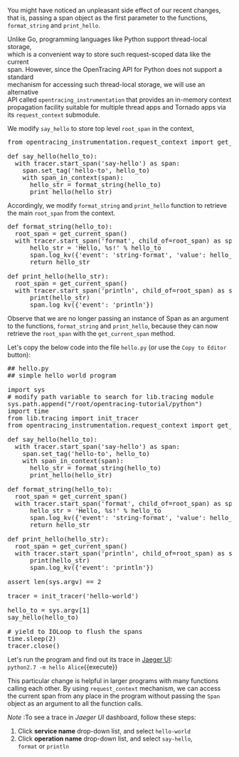 You might have noticed an unpleasant side effect of our recent changes,  
that is, passing a span object as the first parameter to the functions,  
`format_string` and `print_hello`.

Unlike Go, programming languages like Python support thread-local storage,  
which is a convenient way to store such request-scoped data like the current  
span. However, since the OpenTracing API for Python does not support a standard  
mechanism for accessing such thread-local storage, we will use an alternative  
API called `opentracing_instrumentation` that provides an in-memory context  
propagation facility suitable for multiple thread apps and Tornado apps via  
its `request_context` submodule.

We modify `say_hello` to store top level `root_span` in the context,

<pre class="file">
from opentracing_instrumentation.request_context import get_current_span, span_in_context

def say_hello(hello_to):
  with tracer.start_span('say-hello') as span:
    span.set_tag('hello-to', hello_to)
    with span_in_context(span):
      hello_str = format_string(hello_to)
      print_hello(hello_str)
</pre>

Accordingly, we modify `format_string` and `print_hello` function to retrieve the main `root_span` from the context.

<pre class="file">
def format_string(hello_to):
  root_span = get_current_span()
  with tracer.start_span('format', child_of=root_span) as span:
      hello_str = 'Hello, %s!' % hello_to
      span.log_kv({'event': 'string-format', 'value': hello_str})
      return hello_str

def print_hello(hello_str):
  root_span = get_current_span()
  with tracer.start_span('println', child_of=root_span) as span:
      print(hello_str)
      span.log_kv({'event': 'println'})
</pre>

Observe that we are no longer passing an instance of Span as an argument  
to the functions, `format_string` and `print_hello`, because they can now  
retrieve the `root_span` with the `get_current_span` method.

Let's copy the below code into the file `hello.py` (or use the `Copy to Editor` button):

<pre class="file" data-filename="exercise/hello.py" data-target="replace">
## hello.py
## simple hello world program

import sys
# modify path variable to search for lib.tracing module
sys.path.append("/root/opentracing-tutorial/python")
import time
from lib.tracing import init_tracer
from opentracing_instrumentation.request_context import get_current_span, span_in_context

def say_hello(hello_to):
  with tracer.start_span('say-hello') as span:
    span.set_tag('hello-to', hello_to)
    with span_in_context(span):
      hello_str = format_string(hello_to)
      print_hello(hello_str)

def format_string(hello_to):
  root_span = get_current_span()
  with tracer.start_span('format', child_of=root_span) as span:
      hello_str = 'Hello, %s!' % hello_to
      span.log_kv({'event': 'string-format', 'value': hello_str})
      return hello_str

def print_hello(hello_str):
  root_span = get_current_span()
  with tracer.start_span('println', child_of=root_span) as span:
      print(hello_str)
      span.log_kv({'event': 'println'})

assert len(sys.argv) == 2

tracer = init_tracer('hello-world')

hello_to = sys.argv[1]
say_hello(hello_to)

# yield to IOLoop to flush the spans
time.sleep(2)
tracer.close()
</pre>

Let's run the program and find out its trace in [Jaeger UI](https://[[HOST_SUBDOMAIN]]-16686-[[KATACODA_HOST]].environments.katacoda.com/search):    
`python2.7 -m hello Alice`{{execute}}

This particular change is helpful in larger programs with many functions  
calling each other. By using `request_context` mechanism, we can access  
the current span from any place in the program without passing the `Span`  
object as an argument to all the function calls.

*Note* :To see a trace in *Jaeger UI* dashboard, follow these steps:  
1. Click **service name** drop-down list, and select `hello-world`  
2. Click **operation name** drop-down list, and select `say-hello`,  
  `format` or `println`
